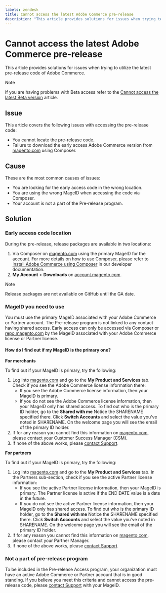 ```yaml
---
labels: zendesk
title: Cannot access the latest Adobe Commerce pre-release
description: "This article provides solutions for issues when trying to utilize the latest pre-release code of Adobe Commerce."
---
```


# Cannot access the latest Adobe Commerce pre-release

This article provides solutions for issues when trying to utilize the latest pre-release code of Adobe Commerce.

>[!NOTE]
>
>If you are having problems with Beta access refer to the [Cannot access the latest Beta version](https://support.magento.com/hc/en-us/articles/360048169471) article.

## Issue

This article covers the following issues with accessing the pre-release code:

* You cannot locate the pre-release code.
* Failure to download the early access Adobe Commerce version from [magento.com](https://account.magento.com/customer/account/login) using Composer.

## Cause

These are the most common causes of issues:

* You are looking for the early access code in the wrong location.
* You are using the wrong MageID when accessing the code via Composer.
* Your account is not a part of the Pre-release program.

## Solution

### Early access code location

During the pre-release, release packages are available in two locations:

1. Via Composer on [magento.com](https://repo.magento.com/) using the primary MageID for the account. For more details on how to use Composer, please refer to [Install Adobe Commerce using Composer](https://devdocs.magento.com/guides/v2.3/install-gde/composer.html) in our developer documentation.
1. **My Account** > **Downloads** on [account.magento.com](https://account.magento.com/customer/account/login).

>[!NOTE]
>
>Release packages are not available on GitHub until the GA date.

### MageID you need to use

You must use the primary MageID associated with your Adobe Commerce or Partner account. The Pre-release program is not linked to any contact having shared access. Early access can only be accessed via Composer or [repo.magento.com](https://repo.magento.com/) by the MageID associated with your Adobe Commerce license or Partner license.

#### How do I find out if my MageID is the primary one?

 **For merchants**

To find out if your MageID is primary, try the following:

1. Log into [magento.com](https://account.magento.com/customer/account/login) and go to the **My Product and Services** tab. Check if you see the Adobe Commerce license information there:
    * If you see the Adobe Commerce license information, then your MageID is primary.
    * If you do not see the Adobe Commerce license information, then your MageID only has shared access. To find out who is the primary ID holder, go to the **Shared with me** Notice the SHARENAME specified there. Click **Switch Accounts** and select the value you've noted in SHARENAME. On the welcome page you will see the email of the primary ID holder.
1. If for any reason you cannot find this information on [magento.com](https://account.magento.com/customer/account/login), please contact your Customer Success Manager (CSM).
1. If none of the above works, please [contact Support](https://experienceleague.adobe.com/docs/commerce-knowledge-base/kb/help-center-guide/magento-help-center-user-guide.html#submit-ticket).

 **For partners**

To find out if your MageID is primary, try the following:

1. Log into [magento.com](https://account.magento.com/customer/account/login) and go to the **My Product and Services** tab. In the Partners sub-section, check if you see the active Partner license information:
    * If you see the active Partner license information, then your MageID is primary. The Partner license is active if the END DATE value is a date in the future.
    * If you do not see the active Partner license information, then your MageID only has shared access. To find out who is the primary ID holder, go to the **Shared with me** Notice the SHARENAME specified there. Click **Switch Accounts** and select the value you've noted in SHARENAME. On the welcome page you will see the email of the primary ID holder.
1. If for any reason you cannot find this information on [magento.com](https://account.magento.com/customer/account/login), please contact your Partner Manager.
1. If none of the above works, please [сontact Support](https://experienceleague.adobe.com/docs/commerce-knowledge-base/kb/help-center-guide/magento-help-center-user-guide.html#submit-ticket).

### Not a part of pre-release program

To be included in the Pre-release Access program, your organization must have an active Adobe Commerce or Partner account that is in good standing. If you believe you meet this criteria and cannot access the pre-release code, please [contact Support](https://experienceleague.adobe.com/docs/commerce-knowledge-base/kb/help-center-guide/magento-help-center-user-guide.html#submit-ticket) with your MageID.